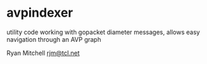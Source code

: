 # avpindexer
utility code working with gopacket diameter messages, allows easy navigation through an AVP graph

Ryan Mitchell <rjm@tcl.net>
